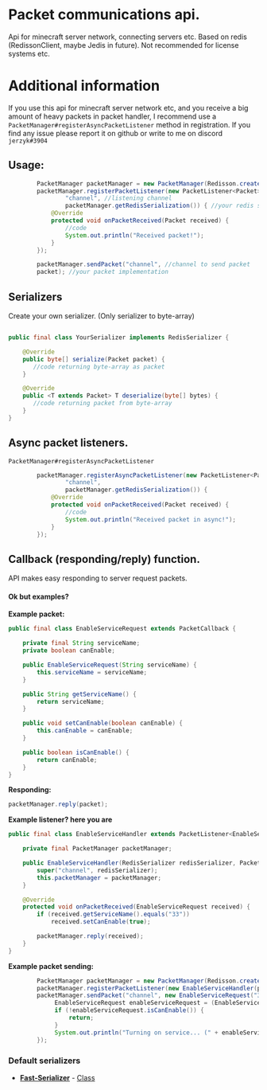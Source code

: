 # Packet communications api.
Api for minecraft server network, connecting servers etc.
Based on redis (RedissonClient, maybe Jedis in future).
Not recommended for license systems etc.

# Additional information
If you use this api for minecraft server network etc, and you receive a big amount of heavy packets in packet handler, I recommend use a `PacketManager#registerAsyncPacketListener` method in registration.
If you find any issue please report it on github or write to me on discord `jerzyk#3904`

## Usage:
```java
        PacketManager packetManager = new PacketManager(Redisson.create(), new FastSerializationSerializer());
        packetManager.registerPacketListener(new PacketListener<Packet>(
                "channel", //listening channel
                packetManager.getRedisSerialization()) { //your redis serializer
            @Override
            protected void onPacketReceived(Packet received) {
                //code
                System.out.println("Received packet!");
            }
        });

        packetManager.sendPacket("channel", //channel to send packet
        packet); //your packet implementation
```

## Serializers
Create your own serializer. (Only serializer to byte-array)
```java

public final class YourSerializer implements RedisSerializer {

    @Override
    public byte[] serialize(Packet packet) {
       //code returning byte-array as packet
    }

    @Override
    public <T extends Packet> T deserialize(byte[] bytes) {
       //code returning packet from byte-array 
    }
}

```

## Async packet listeners.
`PacketManager#registerAsyncPacketListener`
```java 
        packetManager.registerAsyncPacketListener(new PacketListener<Packet>(
                "channel",
                packetManager.getRedisSerialization()) {
            @Override
            protected void onPacketReceived(Packet received) {
                //code
                System.out.println("Received packet in async!");
            }
        });
```
## Callback (responding/reply) function.
API makes easy responding to server request packets.
#### Ok but examples?
**Example packet:**
```java
public final class EnableServiceRequest extends PacketCallback {

    private final String serviceName;
    private boolean canEnable;

    public EnableServiceRequest(String serviceName) {
        this.serviceName = serviceName;
    }

    public String getServiceName() {
        return serviceName;
    }

    public void setCanEnable(boolean canEnable) {
        this.canEnable = canEnable;
    }

    public boolean isCanEnable() {
        return canEnable;
    }
}
```
**Responding:**
```java
packetManager.reply(packet);
```
**Example listener? here you are**
```java
public final class EnableServiceHandler extends PacketListener<EnableServiceRequest> {

    private final PacketManager packetManager;

    public EnableServiceHandler(RedisSerializer redisSerializer, PacketManager packetManager) {
        super("channel", redisSerializer);
        this.packetManager = packetManager;
    }

    @Override
    protected void onPacketReceived(EnableServiceRequest received) {
        if (received.getServiceName().equals("33"))
            received.setCanEnable(true);

        packetManager.reply(received);
    }
}
```

**Example packet sending:**
```java
        PacketManager packetManager = new PacketManager(Redisson.create(), new FastSerializationSerializer());
        packetManager.registerPacketListener(new EnableServiceHandler(packetManager.getRedisSerialization(), packetManager));
        packetManager.sendPacket("channel", new EnableServiceRequest("33"), response -> {
             EnableServiceRequest enableServiceRequest = (EnableServiceRequest) response;
             if (!enableServiceRequest.isCanEnable()) {
                 return;
             }
             System.out.println("Turning on service... (" + enableServiceRequest.getServiceName() + ")");
        });
```




### Default serializers
* **[Fast-Serializer](https://github.com/RuedigerMoeller/fast-serialization)** - [Class](https://github.com/sadcenter/server-communication/blob/main/src/main/java/xyz/sadcenter/redis/serializers/impl/FastSerializationSerializer.java)
